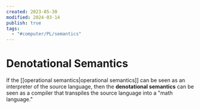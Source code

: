 ```yaml
---
created: 2023-05-30
modified: 2024-03-14
publish: true
tags:
  - "#computer/PL/semantics"
---
```


# Denotational Semantics

If the [[operational semantics|operational semantics]] can be seen as an interpreter of the source language, then the **denotational semantics** can be seen as a compiler that transpiles the source language into a "math language."